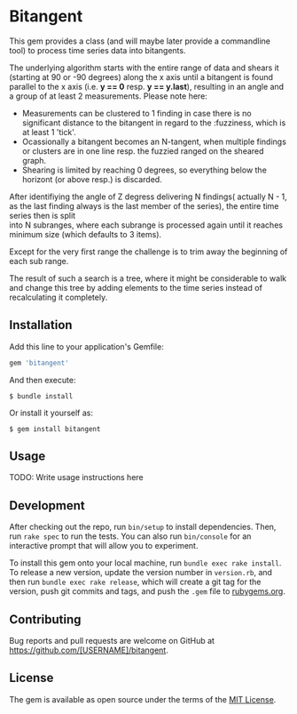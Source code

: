 # Bitangent

This gem provides a class (and will maybe later provide a commandline tool) to process 
time series data into bitangents.

The underlying algorithm starts with the entire range of data and shears it (starting at 
90 or -90 degrees) along the x axis until a bitangent is found parallel to the x axis 
(i.e. __y == 0__ resp. __y == y.last__), resulting in an angle and a group of at least 
2 measurements. Please note here: 
- Measurements can be clustered to 1 finding in case there is no significant distance to 
  the bitangent in regard to the :fuzziness, which is at least 1 'tick'.
- Ocassionally a bitangent becomes an N-tangent, when multiple findings or clusters are 
  in one line resp. the fuzzied ranged on the sheared graph.
- Shearing is limited by reaching 0 degrees, so everything below the horizont (or above resp.)
  is discarded. 

After identifiying the angle of Z degress delivering N findings( actually N - 1, as the 
last finding always is the last member of the series), the entire time series then is split  
into N subranges, where each subrange is processed again until it reaches minimum size
(which defaults to 3 items).

Except for the very first range the challenge is to trim away the beginning of each sub
range.

The result of such a search is a tree, where it might be considerable to walk and change
this tree by adding elements to the time series instead of recalculating it completely. 

## Installation

Add this line to your application's Gemfile:

```ruby
gem 'bitangent'
```

And then execute:

    $ bundle install

Or install it yourself as:

    $ gem install bitangent

## Usage

TODO: Write usage instructions here

## Development

After checking out the repo, run `bin/setup` to install dependencies. Then, run `rake spec` to run the tests. You can also run `bin/console` for an interactive prompt that will allow you to experiment.

To install this gem onto your local machine, run `bundle exec rake install`. To release a new version, update the version number in `version.rb`, and then run `bundle exec rake release`, which will create a git tag for the version, push git commits and tags, and push the `.gem` file to [rubygems.org](https://rubygems.org).

## Contributing

Bug reports and pull requests are welcome on GitHub at https://github.com/[USERNAME]/bitangent.


## License

The gem is available as open source under the terms of the [MIT License](https://opensource.org/licenses/MIT).
